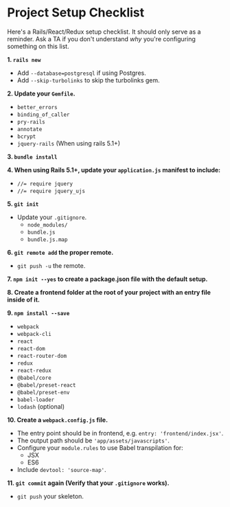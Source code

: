 # Project Setup Checklist
Here's a Rails/React/Redux setup checklist. It should only serve as a reminder.
Ask a TA if you don't understand _why_ you're configuring something on this
list.

**1. `rails new`**
  * Add `--database=postgresql` if using Postgres.
  * Add `--skip-turbolinks` to skip the turbolinks gem.

**2. Update your `Gemfile`.**
  * `better_errors`
  * `binding_of_caller`
  * `pry-rails`
  * `annotate`
  * `bcrypt`
  * `jquery-rails` (When using rails 5.1+)

**3. `bundle install`**

**4. When using Rails 5.1+, update your `application.js` manifest to include:**
  * `//= require jquery`
  * `//= require jquery_ujs`

**5. `git init`**
  * Update your `.gitignore`.
    * `node_modules/`
    * `bundle.js`
    * `bundle.js.map`

**6. `git remote add` the proper remote.**
  * `git push -u` the remote.

**7. `npm init --yes` to create a package.json file with the default setup.**

**8. Create a frontend folder at the root of your project with an entry file inside of it.**

**9. `npm install --save`**
  * `webpack`
  * `webpack-cli`
  * `react`
  * `react-dom`
  * `react-router-dom`
  * `redux`
  * `react-redux`
  * `@babel/core`
  * `@babel/preset-react`
  * `@babel/preset-env`
  * `babel-loader`
  * `lodash` (optional)

**10. Create a `webpack.config.js` file.**
  * The entry point should be in frontend, e.g. `entry: 'frontend/index.jsx'`.
  * The output path should be `'app/assets/javascripts'`.
  * Configure your `module.rules` to use Babel transpilation for:
    * JSX
    * ES6
  * Include `devtool: 'source-map'`.

**11. `git commit` again (Verify that your `.gitignore` works).**
  * `git push` your skeleton.
